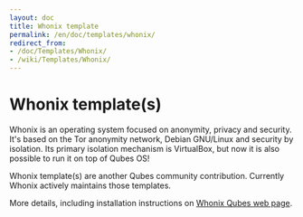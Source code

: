 ```yaml
---
layout: doc
title: Whonix template
permalink: /en/doc/templates/whonix/
redirect_from:
- /doc/Templates/Whonix/
- /wiki/Templates/Whonix/
---
```


Whonix template(s)
==================

Whonix is an operating system focused on anonymity, privacy and security. It's
based on the Tor anonymity network, Debian GNU/Linux and security by isolation.
Its primary isolation mechanism is VirtualBox, but now it is also possible to
run it on top of Qubes OS!

Whonix template(s) are another Qubes community contribution. Currently Whonix actively maintains those templates.

More details, including installation instructions on [Whonix Qubes web page](https://www.whonix.org/wiki/Qubes).
